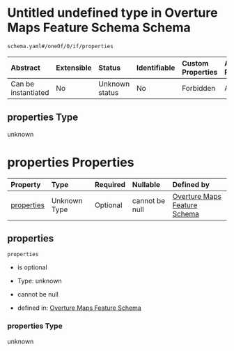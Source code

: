 # Untitled undefined type in Overture Maps Feature Schema Schema

```txt
schema.yaml#/oneOf/0/if/properties
```



| Abstract            | Extensible | Status         | Identifiable | Custom Properties | Additional Properties | Access Restrictions | Defined In                                                                                     |
| :------------------ | :--------- | :------------- | :----------- | :---------------- | :-------------------- | :------------------ | :--------------------------------------------------------------------------------------------- |
| Can be instantiated | No         | Unknown status | No           | Forbidden         | Allowed               | none                | [schema.yaml\*](../../../../../../../tmp/jsonschema/schema/schema.yaml "open original schema") |

## properties Type

unknown

# properties Properties

| Property                  | Type         | Required | Nullable       | Defined by                                                                                                                                       |
| :------------------------ | :----------- | :------- | :------------- | :----------------------------------------------------------------------------------------------------------------------------------------------- |
| [properties](#properties) | Unknown Type | Optional | cannot be null | [Overture Maps Feature Schema](schema-oneof-0-if-properties-properties-properties.md "schema.yaml#/oneOf/0/if/properties/properties/properties") |

## properties



`properties`

*   is optional

*   Type: unknown

*   cannot be null

*   defined in: [Overture Maps Feature Schema](schema-oneof-0-if-properties-properties-properties.md "schema.yaml#/oneOf/0/if/properties/properties/properties")

### properties Type

unknown
